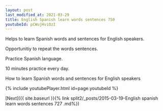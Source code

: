 ```yaml
---
layout: post
last_modified_at: 2021-03-29
title: English Spanish learn words sentences 750 
youtubeId: pCWujHviOzI
---
```

 
 
Helps to learn Spanish words and sentences for English speakers.

Opportunitiy to repeat the words sentences. 

Practice Spanish language. 
 
10 minutes practice every day. 
 
How to learn Spanish words and sentences for English speakers 
 
{% include youtubePlayer.html id=page.youtubeId %}
 
 
[Next]({{ site.baseurl }}{% link  split2/_posts/2015-03-19-English spanish learn words sentences 727 .md%})
 
